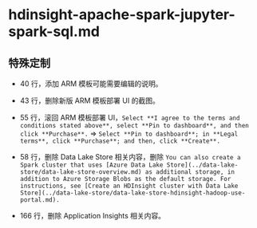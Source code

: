 # hdinsight-apache-spark-jupyter-spark-sql.md

## 特殊定制

* 40 行，添加 ARM 模板可能需要编辑的说明。

* 43 行，删除新版 ARM 模板部署 UI 的截图。

* 55 行，滚回 ARM 模板部署 UI，`Select **I agree to the terms and conditions stated above**, select **Pin to dashboard**, and then click **Purchase**.` => `Select **Pin to dashboard**; in **Legal terms**, click **Purchase**; and then, click **Create**.`

* 58 行，删除 Data Lake Store 相关内容，删除 `You can also create a Spark cluster that uses [Azure Data Lake Store](../data-lake-store/data-lake-store-overview.md) as additional storage, in addition to Azure Storage Blobs as the default storage. For instructions, see [Create an HDInsight cluster with Data Lake Store](../data-lake-store/data-lake-store-hdinsight-hadoop-use-portal.md).`

* 166 行，删除 Application Insights 相关内容。